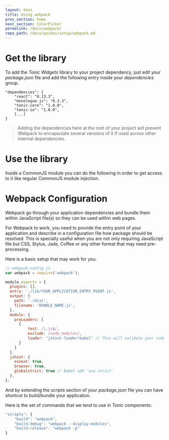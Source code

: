 ```yaml
---
layout: docs
title: Using webpack
prev_section: home
next_section: ColorPicker
permalink: /docs/webpack/
repo_path: /docs/guides/setup/webpack.md
---
```


# Get the library

To add the _Tonic Widgets_ library to your project dependency, just edit
your _package.json_ file and add the following entry inside your _dependencies_
group.

```
"dependencies": {
    "react": "0.13.3",
    "monologue.js": "0.3.3",
    "tonic-core": "1.0.0",
    "tonic-io": "1.0.0",
    [...]
}
```

> Adding the dependencies here at the root of your project will prevent
> Webpack to encapsulate several versions of it if used across other internal
> dependencies.

# Use the library

Inside a CommonJS module you can do the following in order to get access to it
like regular CommonJS module injection.

# Webpack Configuration

Webpack go through your application dependencies and bundle them within
JavaScript file(s) so they can be used within web pages.

For Webpack to work, you need to provide the entry point of your application
and describe in a configuration file how package should be resolved.
This is specially useful when you are not only requiring JavaScript file but CSS,
Stylus, Jade, Coffee or any other format that may need pre-processing.

Here is a basic setup that may work for you.

```js
// webpack.config.js
var webpack = require('webpack');

module.exports = {
  plugins: [],
  entry: './lib/YOUR_APPLICATION_ENTRY_POINT.js',
  output: {
    path: './dist',
    filename: 'BUNDLE_NAME.js',
  },
  module: {
    preLoaders: [
      {
          test: /\.js$/,
          exclude: /node_modules/,
          loader: "jshint-loader!babel" // This will validate your code at bundle time and handle ES6/7
      }
    ]
  },
  jshint: {
    esnext: true,
    browser: true,
    globalstrict: true // Babel add 'use strict'
  },
};

```

And by extending the _scripts_ section of your _package.json_ file you can
have shortcut to build/bundle your application.

Here is the set of commands that we tend to use in _Tonic_ components:

```js
"scripts": {
    "build": "webpack",
    "build:debug": "webpack --display-modules",
    "build:release": "webpack -p"
}
```

